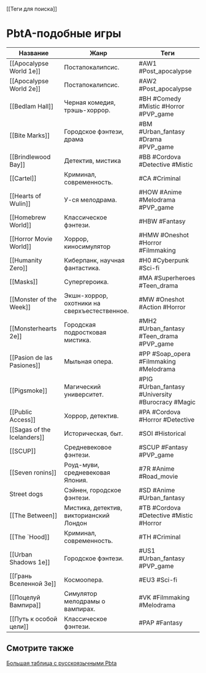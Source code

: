 [[Теги для поиска]]

# PbtA-подобные игры

| Название                    | Жанр                                         | Теги                                              |
| --------------------------- | -------------------------------------------- | ------------------------------------------------- |
| [[Apocalypse World 1e]]     | Постапокалипсис.                             | #AW1 #Post_apocalypse                             |
| [[Apocalypse World 2e]]     | Постапокалипсис.                             | #AW2 #Post_apocalypse                             |
| [[Bedlam Hall]]             | Черная комедия, трэшь-хоррор.                | #BH #Comedy #Mistic #Horror #PVP_game             |
| [[Bite Marks]]              | Городское фэнтези, драма                     | #BM #Urban_fantasy #Drama #PVP_game               |
| [[Brindlewood Bay]]         | Детектив, мистика                            | #BB #Cordova #Detective #Mistic                   |
| [[Cartel]]                  | Криминал, современность.                     | #CA #Criminal                                     |
| [[Hearts of Wulin]]         | У-ся мелодрама.                              | #HOW #Anime #Melodrama #PVP_game                  |
| [[Homebrew World]]          | Классическое фэнтези.                        | #HBW #Fantasy                                     |
| [[Horror Movie World]]      | Хоррор, киносимулятор                        | #HMW #Oneshot #Horror #Filmmaking                 |
| [[Humanity Zero]]           | Киберпанк, научная фантастика.               | #H0 #Cyberpunk #Sci-fi                            |
| [[Masks]]                   | Супергероика.                                | #MA #Superheroes #Teen_drama                      |
| [[Monster of the Week]]     | Экшн-хоррор, охотники на сверхъестественное. | #MW #Oneshot #Action #Horror                      |
| [[Monsterhearts 2e]]        | Городская подростковая мистика.              | #MH2 #Urban_fantasy #Teen_drama #PVP_game         |
| [[Pasion de las Pasiones]]  | Мыльная опера.                               | #PP #Soap_opera #Filmmaking #Melodrama            |
| [[Pigsmoke]]                | Магический университет.                      | #PIG #Urban_fantasy #University #Burocracy #Magic |
| [[Public Access]]           | Хоррор, детектив.                            | #PA #Cordova #Horror #Detective                   |
| [[Sagas of the Icelanders]] | Историческая, быт.                           | #SOI #Historical                                  |
| [[SCUP]]                    | Средневековое фэнтези.                       | #SCUP #Fantasy #PVP_game                          |
| [[Seven ronins]]            | Роуд-муви, средневековая Япония.             | #7R #Anime #Road_movie                            |
| Street dogs                 | Сэйнен, городское фэнтези.                   | #SD #Anime #Urban_fantasy                         |
| [[The Between]]             | Мистика, детектив, викторианский Лондон      | #TB #Cordova  #Detective #Mistic #Horror          |
| [[The `Hood]]               | Криминал, современность.                     | #TH #Criminal                                     |
| [[Urban Shadows 1e]]        | Городское фэнтези.                           | #US1 #Urban_fantasy #PVP_game                     |
| [[Грань Вселенной 3e]]      | Космоопера.                                  | #EU3 #Sci-fi                                      |
| [[Поцелуй Вампира]]         | Симулятор мелодрамы о вампирах.              | #VK #Filmmaking #Melodrama                        |
| [[Путь к особой цели]]      | Классическое фэнтези.                        | #PAP #Fantasy                                     |

## Смотрите также
[Большая таблица с русскоязычными Pbta](https://docs.google.com/spreadsheets/d/1YcUKNyM_m6SVVek65giyBSm5zjThc6mhHUFl6MWAgZU/edit)


